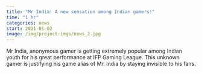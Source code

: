 ```yaml
---
title: "Mr India! A new sensation among Indian gamers!"
time: "1 hr"
categories: news
start: 2021-01-02
image: /img/project-imgs/news_2.jpg
---
```


Mr India, anonymous gamer is getting extremely popular among Indian youth for his great performance at IFP Gaming League. This unknown gamer is justifying his game alias of Mr. India by staying invisible to his fans.